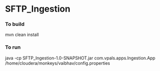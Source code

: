 # SFTP_Ingestion

### To build 
mvn clean install

### To run 
java -cp SFTP_Ingestion-1.0-SNAPSHOT.jar com.vpals.apps.Ingestion.App /home/cloudera/monkeys/vaibhav/config.properties
